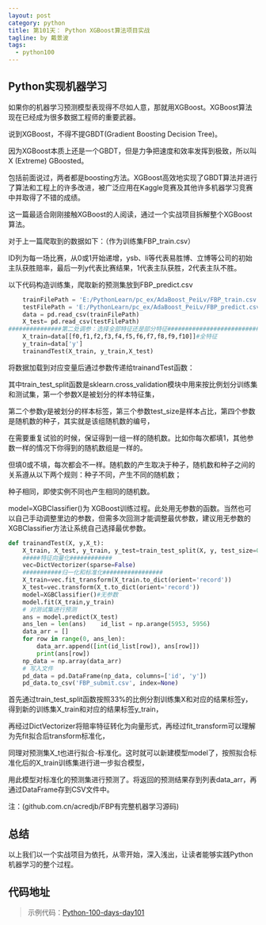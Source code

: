 ```yaml
---
layout: post
category: python
title: 第101天： Python XGBoost算法项目实战
tagline: by 戴景波
tags: 
  - python100
---
```


## Python实现机器学习

如果你的机器学习预测模型表现得不尽如人意，那就用XGBoost。XGBoost算法现在已经成为很多数据工程师的重要武器。

<!--more-->

说到XGBoost，不得不提GBDT(Gradient Boosting Decision Tree)。

因为XGBoost本质上还是一个GBDT，但是力争把速度和效率发挥到极致，所以叫X (Extreme) GBoosted。

包括前面说过，两者都是boosting方法。XGBoost高效地实现了GBDT算法并进行了算法和工程上的许多改进，被广泛应用在Kaggle竞赛及其他许多机器学习竞赛中并取得了不错的成绩。

这一篇最适合刚刚接触XGBoost的人阅读，通过一个实战项目拆解整个XGBoost算法。

对于上一篇爬取到的数据如下：（作为训练集FBP_train.csv）

ID列为每一场比赛，从0或1开始递增，ysb、li等代表易胜博、立博等公司的初始主队获胜赔率，最后一列y代表比赛结果，1代表主队获胜，2代表主队不胜。

以下代码构造训练集，爬取新的预测集放到FBP_predict.csv

```python
    trainFilePath = 'E:/PythonLearn/pc_ex/AdaBoost_PeiLv/FBP_train.csv'
    testFilePath = 'E:/PythonLearn/pc_ex/AdaBoost_PeiLv/FBP_predict.csv'
    data = pd.read_csv(trainFilePath)
    X_test= pd.read_csv(testFilePath)
###############第二处调参：选择全部特征还是部分特征###########################
    X_train=data[[f0,f1,f2,f3,f4,f5,f6,f7,f8,f9,f10]]#全特征
    y_train=data['y']
    trainandTest(X_train, y_train,X_test)
```

将数据加载到对应变量后通过参数传递给trainandTest函数：

其中train_test_split函数是sklearn.cross_validation模块中用来按比例划分训练集和测试集，第一个参数X是被划分的样本特征集，

第二个参数y是被划分的样本标签，第三个参数test_size是样本占比，第四个参数是随机数的种子，其实就是该组随机数的编号，

在需要重复试验的时候，保证得到一组一样的随机数。比如你每次都填1，其他参数一样的情况下你得到的随机数组是一样的。

但填0或不填，每次都会不一样。随机数的产生取决于种子，随机数和种子之间的关系遵从以下两个规则：种子不同，产生不同的随机数；

种子相同，即使实例不同也产生相同的随机数。

model=XGBClassifier()为 XGBoost训练过程。此处用无参数的函数。当然也可以自己手动调整里边的参数，但需多次回测才能调整最优参数，建议用无参数的XGBClassifier方法让系统自己选择最优参数。

```python
def trainandTest(X, y,X_t):
    X_train, X_test, y_train, y_test=train_test_split(X, y, test_size=0.33, random_state=7)   
    #####特征向量化############
    vec=DictVectorizer(sparse=False)
    ###########归一化和标准化#################
    X_train=vec.fit_transform(X_train.to_dict(orient='record'))
    X_test=vec.transform(X_t.to_dict(orient='record'))
    model=XGBClassifier()#无参数
    model.fit(X_train,y_train)
    # 对测试集进行预测
    ans = model.predict(X_test)
    ans_len = len(ans)    id_list = np.arange(5953, 5956)
    data_arr = []
    for row in range(0, ans_len):
        data_arr.append([int(id_list[row]), ans[row]])
        print(ans[row])
    np_data = np.array(data_arr)
    # 写入文件
    pd_data = pd.DataFrame(np_data, columns=['id', 'y'])
    pd_data.to_csv('FBP_submit.csv', index=None)
```

首先通过train_test_split函数按照33%的比例分割训练集X和对应的结果标签y，得到新的训练集X_train和对应的结果标签y_train，

再经过DictVectorizer将赔率特征转化为向量形式，再经过fit_transform可以理解为先fit拟合后transform标准化，

同理对预测集X_t也进行拟合-标准化。这时就可以新建模型model了，按照拟合标准化后的X_train训练集进行进一步拟合模型，

用此模型对标准化的预测集进行预测了。将返回的预测结果存到列表data_arr，再通过DataFrame存到CSV文件中。

注：(github.com.cn/acredjb/FBP有完整机器学习源码)

## 总结

以上我们以一个实战项目为依托，从零开始，深入浅出，让读者能够实践Python机器学习的整个过程。

## 代码地址


> 示例代码：[Python-100-days-day101](https://github.com/JustDoPython/python-100-day/tree/master/day-101)

